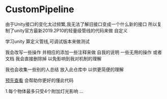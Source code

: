 # CustomPipeline

由于Unity接口的变化太过频繁,我无法了解旧接口变成一个什么新的接口
所以复制了unity官方最新2019.2P10的轻量级管线的代码来做 自定义

学习unity 算定义管线,可调试版本来做测试

我会改写一些操作 并相应的添加一些注释来做 自我的说明
一些无用的操作 或者文档 我会直接删除掉 以免影响到我对机制的理解


我也会收集一些别的人总结 放入此仓库中 以供更简便的理解



[预先查看](https://catlikecoding.com/unity/tutorials/scriptable-render-pipeline/) 会帮助你更好的懂此代码

1.每个物体最多只受4个附加灯光影响
...